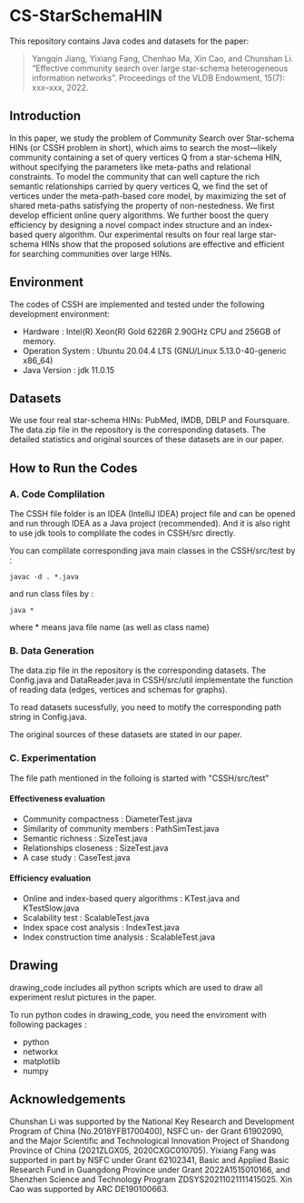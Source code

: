 # CS-StarSchemaHIN

This repository contains Java codes and datasets for the paper:

> Yangqin Jiang, Yixiang Fang, Chenhao Ma, Xin Cao, and Chunshan Li. “Effective community search over large star-schema heterogeneous information networks”. Proceedings of the VLDB Endowment, 15(7): xxx–xxx, 2022.

## Introduction

In this paper, we study the problem of Community Search over Star-schema HINs (or CSSH problem in short), which aims to search the most—likely community containing a set of query vertices Q from a star-schema HIN, without specifying the parameters like meta-paths and relational constraints. To model the community that can well capture the rich semantic relationships carried by query vertices Q, we find the set of vertices under the meta-path-based core model, by maximizing the set of shared meta-paths satisfying the property of non-nestedness. We first develop efficient online query algorithms. We further boost the query efficiency by designing a novel compact index structure and an index-based query algorithm. Our experimental results on four real large star-schema HINs show that the proposed solutions are effective and efficient for searching communities over large HINs.

## Environment

The codes of CSSH are implemented and tested under the following development environment:

- Hardware : Intel(R) Xeon(R) Gold 6226R 2.90GHz CPU and 256GB of memory.
- Operation System : Ubuntu 20.04.4 LTS (GNU/Linux 5.13.0-40-generic x86_64)
- Java Version : jdk 11.0.15

## Datasets

We use four real star-schema HINs: PubMed, IMDB, DBLP and Foursquare. The data.zip file in the repository is the corresponding datasets. The detailed statistics and original sources of these datasets are in our paper.

## How to Run the Codes

### A. Code Complilation

The CSSH file folder is an IDEA (IntelliJ IDEA) project file and can be opened and run through IDEA as a Java project (recommended). And it is also right to use jdk tools to complilate the codes in CSSH/src directly.

You can complilate corresponding java main classes in the CSSH/src/test by : 

`javac -d . *.java`

and run class files by :

`java *`

where * means java file name (as well as class name)

### B. Data Generation

The data.zip file in the repository is the corresponding datasets. The Config.java and DataReader.java in CSSH/src/util implementate the function of reading data (edges, vertices and schemas for graphs). 

To read datasets sucessfully, you need to motify the corresponding path string in Config.java.

The original sources of these datasets are stated in our paper.

### C. Experimentation

The file path mentioned in the folloing is started with "CSSH/src/test"

#### Effectiveness evaluation

- Community compactness : DiameterTest.java
- Similarity of community members : PathSimTest.java
- Semantic richness : SizeTest.java
- Relationships closeness : SizeTest.java
- A case study : CaseTest.java

#### Efficiency evaluation

- Online and index-based query algorithms : KTest.java and KTestSlow.java
- Scalability test : ScalableTest.java
- Index space cost analysis : IndexTest.java
- Index construction time analysis : ScalableTest.java

## Drawing

drawing_code includes all python scripts which are used to draw all experiment reslut pictures in the paper.

To run python codes in drawing_code, you need the enviroment with following packages :

- python
- networkx
- matplotlib
- numpy

## Acknowledgements

Chunshan Li was supported by the National Key Research and
Development Program of China (No.2018YFB1700400), NSFC un-
der Grant 61902090, and the Major Scientific and Technological
Innovation Project of Shandong Province of China (2021ZLGX05,
2020CXGC010705). Yixiang Fang was supported in part by NSFC
under Grant 62102341, Basic and Applied Basic Research Fund in
Guangdong Province under Grant 2022A1515010166, and Shenzhen
Science and Technology Program ZDSYS20211021111415025. Xin
Cao was supported by ARC DE190100663.